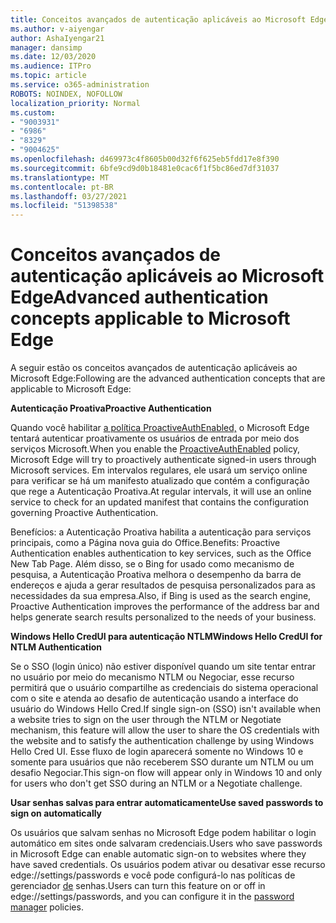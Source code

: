 ```yaml
---
title: Conceitos avançados de autenticação aplicáveis ao Microsoft Edge
ms.author: v-aiyengar
author: AshaIyengar21
manager: dansimp
ms.date: 12/03/2020
ms.audience: ITPro
ms.topic: article
ms.service: o365-administration
ROBOTS: NOINDEX, NOFOLLOW
localization_priority: Normal
ms.custom:
- "9003931"
- "6986"
- "8329"
- "9004625"
ms.openlocfilehash: d469973c4f8605b00d32f6f625eb5fdd17e8f390
ms.sourcegitcommit: 6bfe9cd9d0b18481e0cac6f1f5bc86ed7df31037
ms.translationtype: MT
ms.contentlocale: pt-BR
ms.lasthandoff: 03/27/2021
ms.locfileid: "51398538"
---
```

# <a name="advanced-authentication-concepts-applicable-to-microsoft-edge"></a><span data-ttu-id="33607-102">Conceitos avançados de autenticação aplicáveis ao Microsoft Edge</span><span class="sxs-lookup"><span data-stu-id="33607-102">Advanced authentication concepts applicable to Microsoft Edge</span></span>

<span data-ttu-id="33607-103">A seguir estão os conceitos avançados de autenticação aplicáveis ao Microsoft Edge:</span><span class="sxs-lookup"><span data-stu-id="33607-103">Following are the advanced authentication concepts that are applicable to Microsoft Edge:</span></span>

<span data-ttu-id="33607-104">**Autenticação Proativa**</span><span class="sxs-lookup"><span data-stu-id="33607-104">**Proactive Authentication**</span></span>

<span data-ttu-id="33607-105">Quando você habilitar [a política ProactiveAuthEnabled,](https://go.microsoft.com/fwlink/?linkid=2134621) o Microsoft Edge tentará autenticar proativamente os usuários de entrada por meio dos serviços Microsoft.</span><span class="sxs-lookup"><span data-stu-id="33607-105">When you enable the [ProactiveAuthEnabled](https://go.microsoft.com/fwlink/?linkid=2134621) policy, Microsoft Edge will try to proactively authenticate signed-in users through Microsoft services.</span></span> <span data-ttu-id="33607-106">Em intervalos regulares, ele usará um serviço online para verificar se há um manifesto atualizado que contém a configuração que rege a Autenticação Proativa.</span><span class="sxs-lookup"><span data-stu-id="33607-106">At regular intervals, it will use an online service to check for an updated manifest that contains the configuration governing Proactive Authentication.</span></span>

<span data-ttu-id="33607-107">Benefícios: a Autenticação Proativa habilita a autenticação para serviços principais, como a Página nova guia do Office.</span><span class="sxs-lookup"><span data-stu-id="33607-107">Benefits: Proactive Authentication enables authentication to key services, such as the Office New Tab Page.</span></span> <span data-ttu-id="33607-108">Além disso, se o Bing for usado como mecanismo de pesquisa, a Autenticação Proativa melhora o desempenho da barra de endereços e ajuda a gerar resultados de pesquisa personalizados para as necessidades da sua empresa.</span><span class="sxs-lookup"><span data-stu-id="33607-108">Also, if Bing is used as the search engine, Proactive Authentication improves the performance of the address bar and helps generate search results personalized to the needs of your business.</span></span>

<span data-ttu-id="33607-109">**Windows Hello CredUI para autenticação NTLM**</span><span class="sxs-lookup"><span data-stu-id="33607-109">**Windows Hello CredUI for NTLM Authentication**</span></span>

<span data-ttu-id="33607-110">Se o SSO (login único) não estiver disponível quando um site tentar entrar no usuário por meio do mecanismo NTLM ou Negociar, esse recurso permitirá que o usuário compartilhe as credenciais do sistema operacional com o site e atenda ao desafio de autenticação usando a interface do usuário do Windows Hello Cred.</span><span class="sxs-lookup"><span data-stu-id="33607-110">If single sign-on (SSO) isn't available when a website tries to sign on the user through the NTLM or Negotiate mechanism, this feature will allow the user to share the OS credentials with the website and to satisfy the authentication challenge by using Windows Hello Cred UI.</span></span> <span data-ttu-id="33607-111">Esse fluxo de login aparecerá somente no Windows 10 e somente para usuários que não receberem SSO durante um NTLM ou um desafio Negociar.</span><span class="sxs-lookup"><span data-stu-id="33607-111">This sign-on flow will appear only in Windows 10 and only for users who don't get SSO during an NTLM or a Negotiate challenge.</span></span>

<span data-ttu-id="33607-112">**Usar senhas salvas para entrar automaticamente**</span><span class="sxs-lookup"><span data-stu-id="33607-112">**Use saved passwords to sign on automatically**</span></span>

<span data-ttu-id="33607-113">Os usuários que salvam senhas no Microsoft Edge podem habilitar o login automático em sites onde salvaram credenciais.</span><span class="sxs-lookup"><span data-stu-id="33607-113">Users who save passwords in Microsoft Edge can enable automatic sign-on to websites where they have saved credentials.</span></span> <span data-ttu-id="33607-114">Os usuários podem ativar ou desativar esse recurso edge://settings/passwords e você pode configurá-lo nas políticas de gerenciador [de](https://go.microsoft.com/fwlink/?linkid=2134622) senhas.</span><span class="sxs-lookup"><span data-stu-id="33607-114">Users can turn this feature on or off in edge://settings/passwords, and you can configure it in the [password manager](https://go.microsoft.com/fwlink/?linkid=2134622) policies.</span></span>
